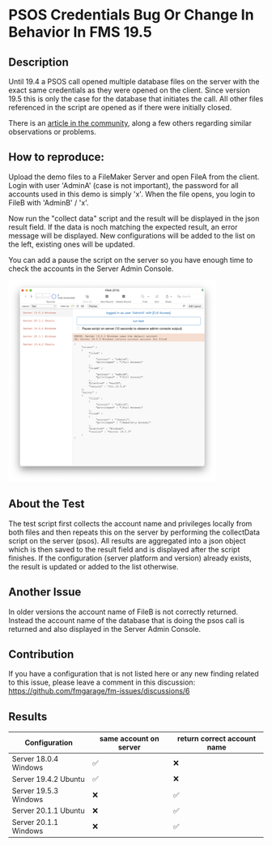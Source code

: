 # PSOS Credentials Bug Or Change In Behavior In FMS 19.5



## Description

Until 19.4 a PSOS call opened multiple database files on the server with the exact same credentials as they were opened on the client. Since version 19.5 this is only the case for the database that initiates the call. All other files referenced in the script are opened as if there were initially closed. 

There is an [article in the community](https://community.claris.com/en/s/question/0D53w00005rIXYaCAO/psos-credentials-bug-or-change-in-behavior-in-fms-1952), along a few others regarding similar observations or problems.



## How to reproduce:

Upload the demo files to a FileMaker Server and open FileA from the client. Login with user 'AdminA' (case is not important), the password for all accounts used in this demo is simply 'x'. When the file opens, you login to FileB with 'AdminB' / 'x'.

Now run the "collect data" script and the result will be displayed in the json result field. If the data is noch matching the expected result, an error message will be displayed. New configurations will be added to the list on the left, existing ones will be updated. 

You can add a pause the script on the server so you have enough time to check the accounts in the Server Admin Console. 

<img src="./assets/FileA.png" alt="FileA" style="zoom:40%;" />

## About the Test

The test script first collects the account name and privileges locally from both files and then repeats this on the server by performing the collectData script on the server (psos). All results are aggregated into a json object which is then saved to the result field and is displayed after the script finishes. If the configuration (server platform and version) already exists, the result is updated or added to the list otherwise. 



## Another Issue

In older versions the account name of FileB is not correctly returned. Instead the account name of the database that is doing the psos call is returned and also displayed in the Server Admin Console.



## Contribution

If you have a configuration that is not listed here or any new finding related to this issue, please leave a comment in this discussion: https://github.com/fmgarage/fm-issues/discussions/6



## Results

| Configuration         | same account on server | return correct account name |
| --------------------- | ---------------------- | --------------------------- |
| Server 18.0.4 Windows | ✅                      | ❌                           |
| Server 19.4.2 Ubuntu  | ✅                      | ❌                           |
| Server 19.5.3 Windows | ❌                      | ✅                           |
| Server 20.1.1 Ubuntu  | ❌                      | ✅                           |
| Server 20.1.1 Windows | ❌                      | ✅                           |



